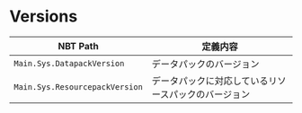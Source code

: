 # Versions
|NBT Path|定義内容|
|----|----|
|`Main.Sys.DatapackVersion`|データパックのバージョン|
|`Main.Sys.ResourcepackVersion`|データパックに対応しているリソースパックのバージョン|

